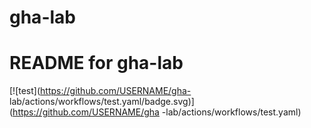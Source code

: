 # gha-lab

# README for gha-lab
[![test](https://github.com/USERNAME/gha-
lab/actions/workflows/test.yaml/badge.svg)](https://github.com/USERNAME/gha
-lab/actions/workflows/test.yaml)
